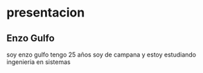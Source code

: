 # presentacion
## Enzo Gulfo


soy enzo gulfo tengo 25 años soy de campana y estoy estudiando ingenieria en sistemas
